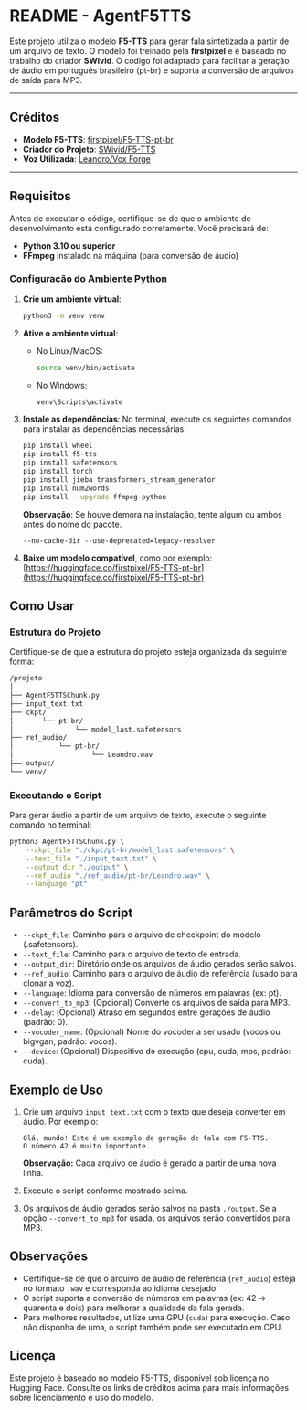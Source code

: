 # README - AgentF5TTS

Este projeto utiliza o modelo **F5-TTS** para gerar fala sintetizada a partir de um arquivo de texto. O modelo foi treinado pela **firstpixel** e é baseado no trabalho do criador **SWivid**. O código foi adaptado para facilitar a geração de áudio em português brasileiro (pt-br) e suporta a conversão de arquivos de saída para MP3.

---

## Créditos

- **Modelo F5-TTS**: [firstpixel/F5-TTS-pt-br](https://huggingface.co/firstpixel/F5-TTS-pt-br)
- **Criador do Projeto**: [SWivid/F5-TTS](https://huggingface.co/SWivid/F5-TTS)
- **Voz Utilizada**: [Leandro/Vox Forge](https://www.voxforge.org/home/downloads/speech/portuguese-speech-files/leandro-20141007-fmw#IyWYVieK6ZXufm_oX1jyig)

---

## Requisitos

Antes de executar o código, certifique-se de que o ambiente de desenvolvimento está configurado corretamente. Você precisará de:

- **Python 3.10 ou superior**
- **FFmpeg** instalado na máquina (para conversão de áudio)

### Configuração do Ambiente Python

1. **Crie um ambiente virtual**:
   ```bash
   python3 -m venv venv
   ```
2. **Ative o ambiente virtual**:

   - No Linux/MacOS:
     ```bash
     source venv/bin/activate
     ```
   - No Windows:
     ```bash
     venv\Scripts\activate
     ```

3. **Instale as dependências**:
   No terminal, execute os seguintes comandos para instalar as dependências necessárias:

   ```bash
   pip install wheel
   pip install f5-tts
   pip install safetensors
   pip install torch
   pip install jieba transformers_stream_generator
   pip install num2words
   pip install --upgrade ffmpeg-python
   ```

   **Observação**: Se houve demora na instalação, tente algum ou ambos antes do nome do pacote.

   ```
   --no-cache-dir --use-deprecated=legacy-resolver
   ```

4. **Baixe um modelo compatível**, como por exemplo:
   [https://huggingface.co/firstpixel/F5-TTS-pt-br](https://huggingface.co/firstpixel/F5-TTS-pt-br)

## Como Usar

### Estrutura do Projeto

Certifique-se de que a estrutura do projeto esteja organizada da seguinte forma:

```bash
/projeto
│
├── AgentF5TTSChunk.py
├── input_text.txt
├── ckpt/
│       └── pt-br/
│               └── model_last.safetensors
├── ref_audio/
│           └── pt-br/
│                   └── Leandro.wav
├── output/
└── venv/
```

### Executando o Script

Para gerar áudio a partir de um arquivo de texto, execute o seguinte comando no terminal:

```bash
python3 AgentF5TTSChunk.py \
    --ckpt_file "./ckpt/pt-br/model_last.safetensors" \
    --text_file "./input_text.txt" \
    --output_dir "./output" \
    --ref_audio "./ref_audio/pt-br/Leandro.wav" \
    --language "pt"
```

## Parâmetros do Script

- `--ckpt_file`: Caminho para o arquivo de checkpoint do modelo (.safetensors).
- `--text_file`: Caminho para o arquivo de texto de entrada.
- `--output_dir`: Diretório onde os arquivos de áudio gerados serão salvos.
- `--ref_audio`: Caminho para o arquivo de áudio de referência (usado para clonar a voz).
- `--language`: Idioma para conversão de números em palavras (ex: pt).
- `--convert_to_mp3`: (Opcional) Converte os arquivos de saída para MP3.
- `--delay`: (Opcional) Atraso em segundos entre gerações de áudio (padrão: 0).
- `--vocoder_name`: (Opcional) Nome do vocoder a ser usado (vocos ou bigvgan, padrão: vocos).
- `--device`: (Opcional) Dispositivo de execução (cpu, cuda, mps, padrão: cuda).

## Exemplo de Uso

1. Crie um arquivo `input_text.txt` com o texto que deseja converter em áudio. Por exemplo:

   ```
   Olá, mundo! Este é um exemplo de geração de fala com F5-TTS.
   O número 42 é muito importante.
   ```

   **Observação:** Cada arquivo de áudio é gerado a partir de uma nova linha.

2. Execute o script conforme mostrado acima.

3. Os arquivos de áudio gerados serão salvos na pasta `./output`. Se a opção `--convert_to_mp3` for usada, os arquivos serão convertidos para MP3.

## Observações

- Certifique-se de que o arquivo de áudio de referência (`ref_audio`) esteja no formato `.wav` e corresponda ao idioma desejado.
- O script suporta a conversão de números em palavras (ex: 42 → quarenta e dois) para melhorar a qualidade da fala gerada.
- Para melhores resultados, utilize uma GPU (`cuda`) para execução. Caso não disponha de uma, o script também pode ser executado em CPU.

## Licença

Este projeto é baseado no modelo F5-TTS, disponível sob licença no Hugging Face. Consulte os links de créditos acima para mais informações sobre licenciamento e uso do modelo.
